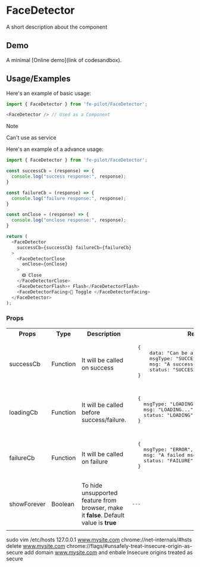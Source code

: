 # FaceDetector

  A short description about the component


  ## Demo

  A minimal [Online demo](link of codesandbox).


  ## Usage/Examples

  Here's an example of basic usage:
  ```javascript
  import { FaceDetector } from 'fe-pilot/FaceDetector';

  <FaceDetector /> // Used as a Component

  ```
> [!Note]
> Can't use as service

  Here's an example of a advance usage:

  ```javascript
  import { FaceDetector } from 'fe-pilot/FaceDetector';

  const successCb = (response) => {
    console.log("success response:", response);
  }

  const failureCb = (response) => {
    console.log("failure response:", response);
  }

  const onClose = (response) => {
    console.log("onclose response:", response);
  }

  return (
    <FaceDetector
      successCb={successCb} failureCb={failureCb}
    >
      <FaceDetectorClose
        onClose={onClose}
      >
        ❎ Close
      </FaceDetectorClose>
      <FaceDetectorFlash>⚡ Flash</FaceDetectorFlash>
      <FaceDetectorFacing>🔄 Toggle </FaceDetectorFacing>
    </FaceDetector>
  );

  ```

  ### Props

  <table>
    <tr>
      <th>
        Props
      </th>
      <th>
        Type
      </th>
      <th>
        Description
      </th>
      <th>
        Response
      </th>
    </tr>
    <tr>
      <td>
          successCb
      </td>
      <td>Function</td>
      <td> It will be called on success</td>
      <td>
        <pre>
  {
      data: "Can be array/object/string/number",
      msgType: "SUCCESSFUL",
      msg: "A success msg",
      status: "SUCCESS"
  }
        </pre>
      </td>
    </tr>
    <tr>
      <td>
          loadingCb
      </td>
      <td>Function</td>
      <td>
        It will be called before success/failure.
      </td>
      <td>
        <pre>
  {
    msgType: "LOADING",
    msg: "LOADING...",
    status: "LOADING"
  }
  </pre>
      </td>
    </tr>
    <tr>
      <td>
          failureCb
      </td>
      <td>Function</td>
      <td>
        It will be called on failure
      </td>
      <td>
         <pre>
  {
    msgType: "ERROR",
    msg: "A failed msg",
    status: "FAILURE"
  }
         </pre>
      </td>
    </tr>
     <tr>
      <td>
          showForever
      </td>
       <td>Boolean</td>
      <td>To hide unsupported feature from browser, make it <b>false</b>. Default value is <b>true</b></td>
      <td> <pre>---</pre> </td>
    </tr>
    <tr>
      <td></td>
      <td></td>
      <td></td>
      <td></td>
    </tr>
  </table>

sudo vim /etc/hosts
127.0.0.1 www.mysite.com
chrome://net-internals/#hsts
delete www.mysite.com
chrome://flags/#unsafely-treat-insecure-origin-as-secure
add domain www.mysite.com and enbale Insecure origins treated as secure
